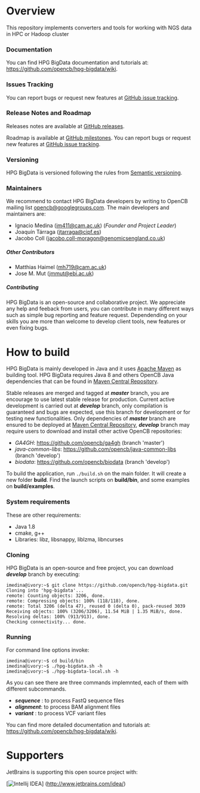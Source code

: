 # Overview
This repository implements converters and tools for working with NGS data in HPC or Hadoop cluster

### Documentation
You can find HPG BigData documentation and tutorials at: https://github.com/opencb/hpg-bigdata/wiki.

### Issues Tracking
You can report bugs or request new features at [GitHub issue tracking](https://github.com/opencb/hpg-bigdata/issues).

### Release Notes and Roadmap
Releases notes are available at [GitHub releases](https://github.com/opencb/hpg-bigdata/releases).

Roadmap is available at [GitHub milestones](https://github.com/opencb/hpg-bigdata/milestones). You can report bugs or request new features at [GitHub issue tracking](https://github.com/opencb/hpg-bigdata/issues).

### Versioning
HPG BigData is versioned following the rules from [Semantic versioning](http://semver.org/).

### Maintainers
We recommend to contact HPG BigData developers by writing to OpenCB mailing list opencb@googlegroups.com. The main developers and maintainers are:
* Ignacio Medina (im411@cam.ac.uk) (_Founder and Project Leader_)
* Joaquín Tárraga (jtarraga@cipf.es)
* Jacobo Coll (jacobo.coll-moragon@genomicsengland.co.uk)

##### Other Contributors
* Matthias Haimel (mh719@cam.ac.uk)
* Jose M. Mut (jmmut@ebi.ac.uk)

##### Contributing
HPG BigData is an open-source and collaborative project. We appreciate any help and feeback from users, you can contribute in many different ways such as simple bug reporting and feature request. Dependending on your skills you are more than welcome to develop client tools, new features or even fixing bugs.


# How to build
HPG BigData is mainly developed in Java and it uses [Apache Maven](http://maven.apache.org/) as building tool. HPG BigData requires Java 8 and others OpenCB Java dependencies that can be found in [Maven Central Repository](http://search.maven.org/).

Stable releases are merged and tagged at **_master_** branch, you are encourage to use latest stable release for production. Current active development is carried out at **_develop_** branch, only compilation is guaranteed and bugs are expected, use this branch for development or for testing new functionalities. Only dependencies of **_master_** branch are ensured to be deployed at [Maven Central Repository](http://search.maven.org/), **_develop_** branch may require users to download and install other active OpenCB repositories:

* _GA4GH_: https://github.com/opencb/ga4gh (branch 'master')
* _java-common-libs_: https://github.com/opencb/java-common-libs (branch 'develop')
* _biodata_: https://github.com/opencb/biodata (branch 'develop')

To build the application, run `./build.sh` on the main folder. It will create a new folder **build**. Find the launch scripts on **build/bin**, and some examples on **build/examples**.

### System requirements
These are other requirements:

* Java 1.8
* cmake, g++
* Libraries: libz, libsnappy, liblzma, libncurses


### Cloning
HPG BigData is an open-source and free project, you can download **_develop_** branch by executing:

    imedina@ivory:~$ git clone https://github.com/opencb/hpg-bigdata.git
    Cloning into 'hpg-bigdata'...
    remote: Counting objects: 3206, done.
    remote: Compressing objects: 100% (118/118), done.
    remote: Total 3206 (delta 47), reused 0 (delta 0), pack-reused 3039
    Receiving objects: 100% (3206/3206), 11.54 MiB | 1.35 MiB/s, done.
    Resolving deltas: 100% (913/913), done.
    Checking connectivity... done.


### Running
For command line options invoke:

    imedina@ivory:~$ cd build/bin
    imedina@ivory:~$ ./hpg-bigdata.sh -h
    imedina@ivory:~$ ./hpg-bigdata-local.sh -h


As you can see there are three commands implemnted, each of them with different subcommands.

 * **_sequence_** : to process FastQ sequence files
 * **_alignment_**: to process BAM alignment files
 * **_variant_**  : to process VCF variant files

You can find more detailed documentation and tutorials at: https://github.com/opencb/hpg-bigdata/wiki.

# Supporters
JetBrains is supporting this open source project with:

[![Intellij IDEA](https://www.jetbrains.com/idea/docs/logo_intellij_idea.png)]
(http://www.jetbrains.com/idea/)
